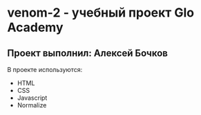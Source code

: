 # venom-2 - учебный проект Glo Academy
## Проект выполнил: Алексей Бочков

В проекте используются:
- HTML
- CSS
- Javascript
- Normalize
